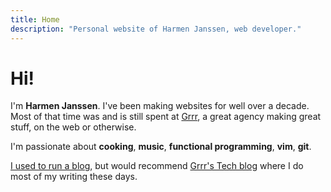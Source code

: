 ```yaml
---
title: Home
description: "Personal website of Harmen Janssen, web developer."
---
```


# Hi! 

I'm **Harmen Janssen**. I've been making websites for well over a decade. Most of that time was and is still spent at [Grrr](https://grrr.nl), a great agency making great stuff, on the web or otherwise.

I'm passionate about **cooking**, **music**, **functional programming**, **vim**, **git**.

[I used to run a blog](/articles), but would recommend [Grrr's Tech blog](https://grrr.tech) where I do most of my writing these days.

